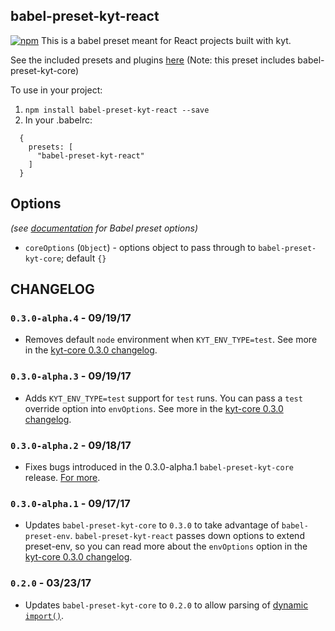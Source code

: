 ## babel-preset-kyt-react

[![npm](https://img.shields.io/npm/v/babel-preset-kyt-react.svg?maxAge=2592000)](https://www.npmjs.com/package/babel-preset-kyt-react)
This is a babel preset meant for React projects built with kyt.

See the included presets and plugins [here](/packages/babel-preset-kyt-react/lib/index.js)
(Note: this preset includes babel-preset-kyt-core)

To use in your project:
1. `npm install babel-preset-kyt-react --save`
2. In your .babelrc:
```
  {
    presets: [
      "babel-preset-kyt-react"
    ]
  }
```

## Options

*(see [documentation](https://babeljs.io/docs/plugins/#plugin-preset-options) for Babel preset options)*

- `coreOptions` (`Object`) - options object to pass through to `babel-preset-kyt-core`; default `{}`

## CHANGELOG

### `0.3.0-alpha.4` - 09/19/17

- Removes default `node` environment when `KYT_ENV_TYPE=test`. See more in the [kyt-core 0.3.0 changelog](/packages/babel-preset-kyt-core/README.md#changelog).

### `0.3.0-alpha.3` - 09/19/17

- Adds `KYT_ENV_TYPE=test` support for `test` runs. You can pass a `test` override option into `envOptions`. See more in the [kyt-core 0.3.0 changelog](/packages/babel-preset-kyt-core/README.md#changelog).

### `0.3.0-alpha.2` - 09/18/17

- Fixes bugs introduced in the 0.3.0-alpha.1 `babel-preset-kyt-core` release. [For more](/packages/babel-preset-kyt-core/README.md#changelog).

### `0.3.0-alpha.1` - 09/17/17

- Updates `babel-preset-kyt-core` to `0.3.0` to take advantage of `babel-preset-env`. `babel-preset-kyt-react` passes down options to extend preset-env, so you can read more about the `envOptions` option in the [kyt-core 0.3.0 changelog](/packages/babel-preset-kyt-core/README.md#changelog).

### `0.2.0` - 03/23/17

- Updates `babel-preset-kyt-core` to `0.2.0` to allow parsing of [dynamic `import()`](https://webpack.js.org/guides/code-splitting-import/#dynamic-import).
